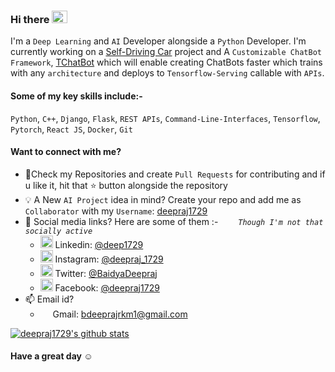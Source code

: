 ### Hi there <img src="https://github.com/deepraj1729/deepraj1729/blob/master/Assets/Hi.gif" height ="20px"  width="25px">

I'm a `Deep Learning` and `AI` Developer alongside a `Python` Developer. I'm currently working on a [Self-Driving Car](https://deepraj1729.github.io/Self-Driving-Cars) project and A `Customizable ChatBot Framework`, [TChatBot](https://deepraj1729.github.io/TChatBot) which will enable creating ChatBots faster which trains with any `architecture` and deploys to `Tensorflow-Serving` callable with `APIs`.

#### Some of my key skills include:- 

`Python`, `C++`, `Django`, `Flask`, `REST APIs`, `Command-Line-Interfaces`, `Tensorflow`, `Pytorch`, `React JS`, `Docker`, `Git`

#### Want to connect with me?
- 📓Check my Repositories and create `Pull Requests` for contributing and if u like it, hit that ⭐ button alongside the repository
- 💡 A New `AI Project` idea in mind? Create your repo and add me as `Collaborator` with my `Username`: [deepraj1729](https://github.com/deepraj1729/)
- 📱 Social media links? Here are some of them :-  &emsp;&emsp;*`Though I'm not that socially active`*
  - <img src="https://img.icons8.com/color/50/000000/linkedin.png" height = "20" width = "20"/> Linkedin: [@deep1729](https://www.linkedin.com/in/deep1729)
  - <img src="https://img.icons8.com/fluent/48/000000/instagram-new.png" height = "20" width = "20"/> Instagram: [@deepraj_1729](https://www.instagram.com/deepraj_1729)  
  - <img src="https://img.icons8.com/color/48/000000/twitter-squared.png" height = "20" width = "20"/> Twitter: [@BaidyaDeepraj](https://twitter.com/BaidyaDeepraj)
  - <img src="https://img.icons8.com/color/48/000000/facebook.png" height = "20" width = "20"/> Facebook: [@deepraj1729](https://www.facebook.com/deepraj1729)  
- 📫 Email id?
  - <img src="https://img.icons8.com/color/48/000000/gmail.png"  height = "15" width = "16"/> Gmail: [bdeeprajrkm1@gmail.com](bdeeprajrkm1@gmail.com)

 [![deepraj1729's github stats](https://github-readme-stats.vercel.app/api?username=deepraj1729)](https://github.com/deepraj1729/github-readme-stats)

#### Have a great day ☺️


